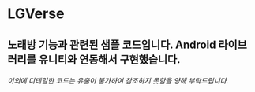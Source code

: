 # LGVerse

## 노래방 기능과 관련된 샘플 코드입니다. Android 라이브러리를 유니티와 연동해서 구현했습니다.
###### *이외에 디테일한 코드는 유출이 불가하여 참조하지 못함을 양해 부탁드립니다.*
